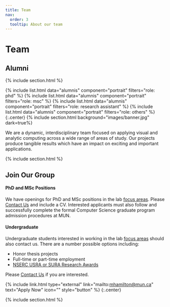 ```yaml
---
title: Team
nav:
  order: 3
  tooltip: About our team
---
```


# <i class="fas fa-users"></i>Team



## Alumni 
{% include section.html %}

{%
  include list.html
  data="alumnis"
  component="portrait"
  filters="role: phd"
%}
{%
  include list.html
  data="alumnis"
  component="portrait"
  filters="role: msc"
%}
{%
  include list.html
  data="alumnis"
  component="portrait"
  filters="role: research assistant"
%}
{%
  include list.html
  data="alumnis"
  component="portrait"
  filters="role: others"
%}
{:.center}
{% include section.html background="images/banner.jpg" dark=true%}

We are a dynamic, interdisciplinary team focused on applying visual and analytic computing across a wide range of areas of study. Our projects produce
tangible results which have an impact on exciting and important applications.

{% include section.html %}

## Join Our Group 

#### PhD and MSc Positions

We have openings for PhD and MSc positions in the lab [focus areas](../research/). Please [Contact Us](../contact/) and include a CV. 
Interested applicants must also follow and successfully complete the formal Computer Science graduate program admission procedures at MUN.

#### Undergraduate 

Undergraduate students interested in working in the lab [focus areas](../research/) should also contact us. There are a number possible options including:

- Honor thesis projects
- Full-time or part-time employment
- [NSERC USRA or SURA Research Awards](https://www.mun.ca/science/undergraduates/how-to-apply-for-usra-and-sura-awards/)

Please [Contact Us](../contact/) if you are interested.


{% include link.html type="external" link="mailto:mhamilton@mun.ca" text="Apply Now" icon="" style="button" %}
{:.center}

{% include section.html %}


<!--
## Funding

Our work is made possible by funding from several organizations.
{:.center}

{%
  include gallery.html
  style="square"

  image1="images/photo.jpg"
  link1="https://nasa.gov/"
  tooltip1="Cool Foundation"

  image2="images/photo.jpg"
  link2="https://nasa.gov/"
  tooltip2="Cool Institute"

  image3="images/photo.jpg"
  link3="https://nasa.gov/"
  tooltip3="Cool Initiative"

  image4="images/photo.jpg"
  link4="https://nasa.gov/"
  tooltip4="Cool Foundation"

  image5="images/photo.jpg"
  link5="https://nasa.gov/"
  tooltip5="Cool Institute"

  image6="images/photo.jpg"
  link6="https://nasa.gov/"
  tooltip6="Cool Initiative"
%}
-->
